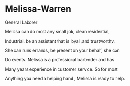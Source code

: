 # Melissa-Warren
General Laborer

Melissa can do most any small job, clean residential,

Industrial, be an assistant that is loyal ,and trustworthy,

She can runs errands, be present on your behalf, she can

Do events. Melissa is a professional bartender and has 

Many years experience in customer service. So for most

Anything you need a helping hand , Melissa is ready to help.
